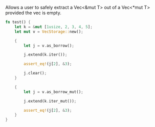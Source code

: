 

Allows a user to safely extract a Vec<&mut T> out of a Vec<*mut T> provided the vec is empty.


```rust
fn test() {
    let k = &mut [1usize, 2, 3, 4, 5];
    let mut v = VecStorage::new();

    {
        let j = v.as_borrow();

        j.extend(k.iter());

        assert_eq!(j[2], &3);

        j.clear();
    }

    {
        let j = v.as_borrow_mut();

        j.extend(k.iter_mut());

        assert_eq!(j[2], &3);
    }
}
```